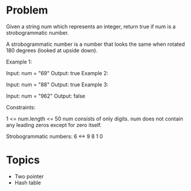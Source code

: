 # Problem
Given a string num which represents an integer, return true if num is a strobogrammatic number.

A strobogrammatic number is a number that looks the same when rotated 180 degrees (looked at upside down).

 

Example 1:

Input: num = "69"
Output: true
Example 2:

Input: num = "88"
Output: true
Example 3:

Input: num = "962"
Output: false
 

Constraints:

1 <= num.length <= 50
num consists of only digits.
num does not contain any leading zeros except for zero itself.

Strobogrammatic numbers:
6 <-> 9
8
1
0

# Topics
- Two pointer
- Hash table